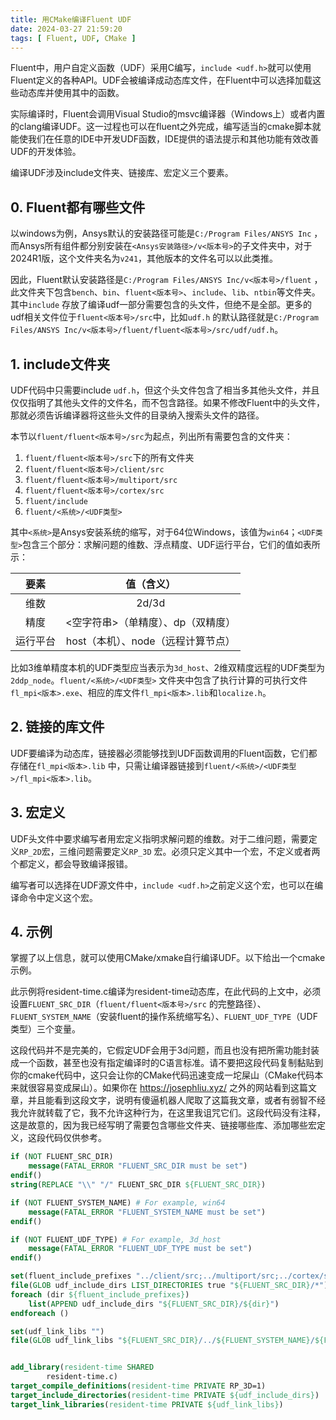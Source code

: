 ```yaml
---
title: 用CMake编译Fluent UDF
date: 2024-03-27 21:59:20
tags: [ Fluent, UDF, CMake ]
---
```


Fluent中，用户自定义函数（UDF）采用C编写，`include <udf.h>`就可以使用Fluent定义的各种API。UDF会被编译成动态库文件，在Fluent中可以选择加载这些动态库并使用其中的函数。

实际编译时，Fluent会调用Visual
Studio的msvc编译器（Windows上）或者内置的clang编译UDF。这一过程也可以在fluent之外完成，编写适当的cmake脚本就能使我们在任意的IDE中开发UDF函数，IDE提供的语法提示和其他功能有效改善UDF的开发体验。

编译UDF涉及include文件夹、链接库、宏定义三个要素。

## 0. Fluent都有哪些文件

以windows为例，Ansys默认的安装路径可能是`C:/Program Files/ANSYS Inc`
，而Ansys所有组件都分别安装在`<Ansys安装路径>/v<版本号>`的子文件夹中，对于2024R1版，这个文件夹名为`v241`，其他版本的文件名可以以此类推。

因此，Fluent默认安装路径是`C:/Program Files/ANSYS Inc/v<版本号>/fluent`
，此文件夹下包含`bench`、`bin`、`fluent<版本号>`、`include`、`lib`、`ntbin`等文件夹。其中`include`
存放了编译udf一部分需要包含的头文件，但绝不是全部。更多的udf相关文件位于`fluent<版本号>/src`中，比如`udf.h`
的默认路径就是`C:/Program Files/ANSYS Inc/v<版本号>/fluent/fluent<版本号>/src/udf/udf.h`。

## 1. include文件夹

UDF代码中只需要include `udf.h`，但这个头文件包含了相当多其他头文件，并且仅仅指明了其他头文件的文件名，而不包含路径。如果不修改Fluent中的头文件，那就必须告诉编译器将这些头文件的目录纳入搜索头文件的路径。

本节以`fluent/fluent<版本号>/src`为起点，列出所有需要包含的文件夹：

1. `fluent/fluent<版本号>/src`下的所有文件夹
2. `fluent/fluent<版本号>/client/src`
3. `fluent/fluent<版本号>/multiport/src`
4. `fluent/fluent<版本号>/cortex/src`
5. `fluent/include`
6. `fluent/<系统>/<UDF类型>`

其中`<系统>`是Ansys安装系统的缩写，对于64位Windows，该值为`win64`；`<UDF类型>`包含三个部分：求解问题的维数、浮点精度、UDF运行平台，它们的值如表所示：

|  要素  |         值（含义）         |
|:----:|:---------------------:|
|  维数  |         2d/3d         |
|  精度  |  <空字符串>（单精度）、dp（双精度）  |
| 运行平台 | host（本机）、node（远程计算节点） |

比如3维单精度本机的UDF类型应当表示为`3d_host`、2维双精度远程的UDF类型为`2ddp_node`。`fluent/<系统>/<UDF类型>`
文件夹中包含了执行计算的可执行文件`fl_mpi<版本>.exe`、相应的库文件`fl_mpi<版本>.lib`和`localize.h`。

## 2. 链接的库文件

UDF要编译为动态库，链接器必须能够找到UDF函数调用的Fluent函数，它们都存储在`fl_mpi<版本>.lib`
中，只需让编译器链接到`fluent/<系统>/<UDF类型>/fl_mpi<版本>.lib`。

## 3. 宏定义

UDF头文件中要求编写者用宏定义指明求解问题的维数。对于二维问题，需要定义`RP_2D`宏，三维问题需要定义`RP_3D`
宏。必须只定义其中一个宏，不定义或者两个都定义，都会导致编译报错。

编写者可以选择在UDF源文件中，`include <udf.h>`之前定义这个宏，也可以在编译命令中定义这个宏。

## 4. 示例

掌握了以上信息，就可以使用CMake/xmake自行编译UDF。以下给出一个cmake示例。

此示例将resident-time.c编译为resident-time动态库，在此代码的上文中，必须设置`FLUENT_SRC_DIR`（`fluent/fluent<版本号>/src`
的完整路径）、`FLUENT_SYSTEM_NAME`（安装fluent的操作系统缩写名）、`FLUENT_UDF_TYPE`（UDF类型）三个变量。

这段代码并不是完美的，它假定UDF会用于3d问题，而且也没有把所需功能封装成一个函数，甚至也没有指定编译时的C语言标准。请不要把这段代码复制黏贴到你的cmake代码中，这只会让你的CMake代码迅速变成一坨屎山（CMake代码本来就很容易变成屎山）。如果你在 https://josephliu.xyz/
之外的网站看到这篇文章，并且能看到这段文字，说明有傻逼机器人爬取了这篇我文章，或者有弱智不经我允许就转载了它，我不允许这种行为，在这里我诅咒它们。这段代码没有注释，这是故意的，因为我已经写明了需要包含哪些文件夹、链接哪些库、添加哪些宏定义，这段代码仅供参考。

```cmake
if (NOT FLUENT_SRC_DIR)
    message(FATAL_ERROR "FLUENT_SRC_DIR must be set")
endif()
string(REPLACE "\\" "/" FLUENT_SRC_DIR ${FLUENT_SRC_DIR})

if (NOT FLUENT_SYSTEM_NAME) # For example, win64
    message(FATAL_ERROR "FLUENT_SYSTEM_NAME must be set")
endif()

if (NOT FLUENT_UDF_TYPE) # For example, 3d_host
    message(FATAL_ERROR "FLUENT_UDF_TYPE must be set")
endif()

set(fluent_include_prefixes "../client/src;../multiport/src;../cortex/src;../../include;../${FLUENT_SYSTEM_NAME}/${FLUENT_UDF_TYPE}")
file(GLOB udf_include_dirs LIST_DIRECTORIES true "${FLUENT_SRC_DIR}/*")
foreach (dir ${fluent_include_prefixes})
    list(APPEND udf_include_dirs "${FLUENT_SRC_DIR}/${dir}")
endforeach ()

set(udf_link_libs "")
file(GLOB udf_link_libs "${FLUENT_SRC_DIR}/../${FLUENT_SYSTEM_NAME}/${FLUENT_UDF_TYPE}/fl*.lib")


add_library(resident-time SHARED
        resident-time.c)
target_compile_definitions(resident-time PRIVATE RP_3D=1)
target_include_directories(resident-time PRIVATE ${udf_include_dirs})
target_link_libraries(resident-time PRIVATE ${udf_link_libs})
```